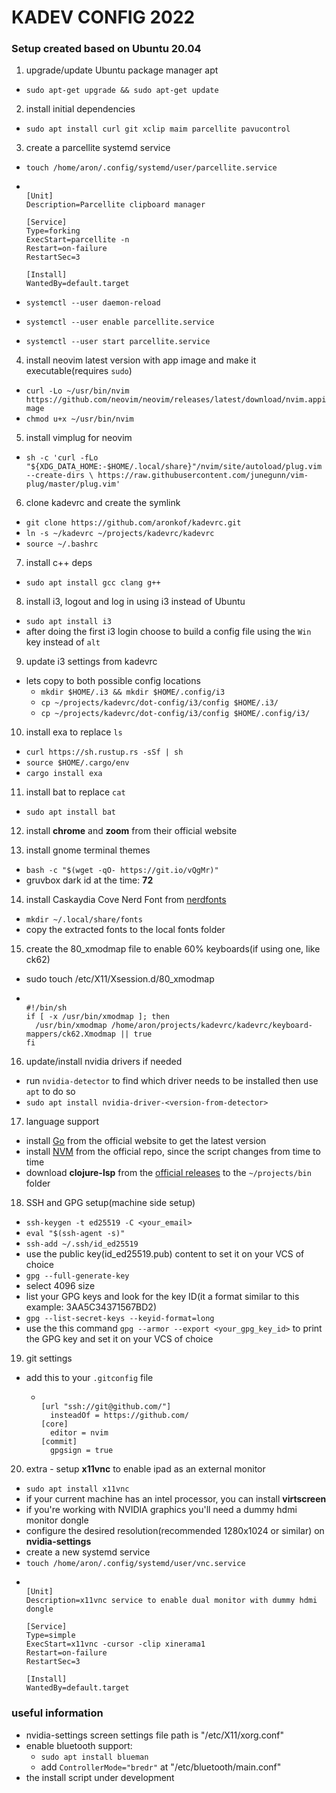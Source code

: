 # KADEV CONFIG 2022
### Setup created based on Ubuntu 20.04

1. upgrade/update Ubuntu package manager apt
  + `sudo apt-get upgrade && sudo apt-get update`

2. install initial dependencies
  + `sudo apt install curl git xclip maim parcellite pavucontrol`

3. create a parcellite systemd service
  + `touch /home/aron/.config/systemd/user/parcellite.service`
  + <pre><code>
    [Unit]
    Description=Parcellite clipboard manager

    [Service]
    Type=forking
    ExecStart=parcellite -n
    Restart=on-failure
    RestartSec=3

    [Install]
    WantedBy=default.target
    </pre></code>

  + `systemctl --user daemon-reload`
  + `systemctl --user enable parcellite.service`
  + `systemctl --user start parcellite.service`

4. install neovim latest version with app image and make it executable(requires `sudo`)
  + `curl -Lo ~/usr/bin/nvim https://github.com/neovim/neovim/releases/latest/download/nvim.appimage`
  + `chmod u+x ~/usr/bin/nvim`

5. install vimplug for neovim
  + `sh -c 'curl -fLo "${XDG_DATA_HOME:-$HOME/.local/share}"/nvim/site/autoload/plug.vim --create-dirs \
       https://raw.githubusercontent.com/junegunn/vim-plug/master/plug.vim'`

6. clone kadevrc and create the symlink
  + `git clone https://github.com/aronkof/kadevrc.git`
  + `ln -s ~/kadevrc ~/projects/kadevrc/kadevrc`
  + `source ~/.bashrc`

7. install c++ deps
  + `sudo apt install gcc clang g++`

8. install i3, logout and log in using i3 instead of Ubuntu
  + `sudo apt install i3`
  + after doing the first i3 login choose to build a config file using the `Win` key instead of `alt`

9. update i3 settings from kadevrc
  + lets copy to both possible config locations
    + `mkdir $HOME/.i3 && mkdir $HOME/.config/i3`
    + `cp ~/projects/kadevrc/dot-config/i3/config $HOME/.i3/`
    + `cp ~/projects/kadevrc/dot-config/i3/config $HOME/.config/i3/`

10. install exa to replace `ls`
  + `curl https://sh.rustup.rs -sSf | sh`
  + `source $HOME/.cargo/env`
  + `cargo install exa`

11. install bat to replace `cat`
  + `sudo apt install bat`

12. install **chrome** and **zoom** from their official website

13. install gnome terminal themes
  + `bash -c "$(wget -qO- https://git.io/vQgMr)"`
  + gruvbox dark id at the time: **72**

14. install Caskaydia Cove Nerd Font from [nerdfonts](https://www.nerdfonts.com/font-downloads)
  + `mkdir ~/.local/share/fonts`
  + copy the extracted fonts to the local fonts folder

15. create the 80_xmodmap file to enable 60% keyboards(if using one, like ck62)
  + sudo touch /etc/X11/Xsession.d/80_xmodmap
  + <pre><code>
    #!/bin/sh
    if [ -x /usr/bin/xmodmap ]; then
      /usr/bin/xmodmap /home/aron/projects/kadevrc/kadevrc/keyboard-mappers/ck62.Xmodmap || true
    fi
    </pre></code>

16. update/install nvidia drivers if needed
  + run `nvidia-detector` to find which driver needs to be installed then use `apt` to do so
  + `sudo apt install nvidia-driver-<version-from-detector>`

17. language support
  + install [Go](https://go.dev/doc/install) from the official website to get the latest version
  + install [NVM](https://github.com/nvm-sh/nvm) from the official repo, since the script changes from time to time
  + download **clojure-lsp** from the [official releases](https://github.com/clojure-lsp/clojure-lsp/releases) to the
  `~/projects/bin` folder

18. SSH and GPG setup(machine side setup)
  + `ssh-keygen -t ed25519 -C <your_email>`
  + `eval "$(ssh-agent -s)"`
  + `ssh-add ~/.ssh/id_ed25519`
  + use the public key(id_ed25519.pub) content to set it on your VCS of choice
  + `gpg --full-generate-key`
  + select 4096 size
  + list your GPG keys and look for the key ID(it a format similar to this example: 3AA5C34371567BD2)
  + `gpg --list-secret-keys --keyid-format=long`
  + use the this command `gpg --armor --export <your_gpg_key_id>` to print the GPG key and set it on your VCS of choice

19. git settings
  + add this to your `.gitconfig` file
    - <pre><code>
      [url "ssh://git@github.com/"]
        insteadOf = https://github.com/
      [core]
        editor = nvim
      [commit]
        gpgsign = true
      </pre></code>

20. extra - setup **x11vnc** to enable ipad as an external monitor
  + `sudo apt install x11vnc`
  + if your current machine has an intel processor, you can install **virtscreen**
  + if you're working with NVIDIA graphics you'll need a dummy hdmi monitor dongle
  + configure the desired resolution(recommended 1280x1024 or similar) on **nvidia-settings**
  + create a new systemd service
  + `touch /home/aron/.config/systemd/user/vnc.service`
  + <pre><code>
    [Unit]
    Description=x11vnc service to enable dual monitor with dummy hdmi dongle

    [Service]
    Type=simple
    ExecStart=x11vnc -cursor -clip xinerama1
    Restart=on-failure
    RestartSec=3

    [Install]
    WantedBy=default.target
    </pre></code>

### useful information
  * nvidia-settings screen settings file path is "/etc/X11/xorg.conf"
  * enable bluetooth support:
    + `sudo apt install blueman`
    + add `ControllerMode="bredr"` at "/etc/bluetooth/main.conf"
  * the install script under development
